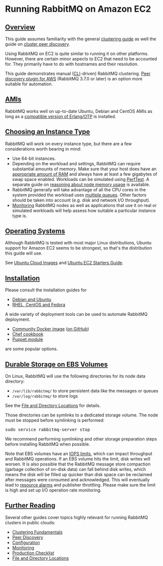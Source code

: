 <!--
Copyright (c) 2007-2022 VMware, Inc. or its affiliates.

All rights reserved. This program and the accompanying materials
are made available under the terms of the under the Apache License,
Version 2.0 (the "License”); you may not use this file except in compliance
with the License. You may obtain a copy of the License at

https://www.apache.org/licenses/LICENSE-2.0

Unless required by applicable law or agreed to in writing, software
distributed under the License is distributed on an "AS IS" BASIS,
WITHOUT WARRANTIES OR CONDITIONS OF ANY KIND, either express or implied.
See the License for the specific language governing permissions and
limitations under the License.
-->
# Running RabbitMQ on Amazon EC2

## <a id="overview" class="anchor" href="#overview">Overview</a>

This guide assumes familiarity with the general [clustering guide](/clustering.html) as well
the guide on [cluster peer discovery](/cluster-formation.html).

Using RabbitMQ on EC2 is quite similar to running it on other
platforms. However, there are certain minor aspects to EC2 that need
to be accounted for. They primarily have to do with hostnames and their resolution.

This guide demonstrates manual ([CLI](/cli.html)-driven) RabbitMQ clustering.
[Peer discovery plugin for AWS](/cluster-formation.html) (RabbitMQ 3.7.0 or later)
is an option more suitable for automation.

## <a id="amis" class="anchor" href="#amis">AMIs</a>

RabbitMQ works well on up-to-date Ubuntu, Debian and CentOS AMIs as long as
a [compatible version of Erlang/OTP](/which-erlang.html) is installed.

## <a id="instance-types" class="anchor" href="#instance-types">Choosing an Instance Type</a>

RabbitMQ will work on every instance type, but there are a few considerations
worth bearing in mind:

 * Use 64-bit instances.
 * Depending on the workload and settings, RabbitMQ can require substantial amounts of memory.
	 Make sure that your host does have an [appropriate amount of RAM](/memory.html) and always have
	 at least a few gigabytes of swap space enabled. Workloads can be simulated using [PerfTest](/java-tools.html).
   A separate guide on [reasoning about node memory usage](/memory-use.html) is available.
 * RabbitMQ generally will take advantage of all the CPU cores
	in the system provided the workload uses [multiple queues](queues.html).
  Other factors should be taken into account (e.g. disk and network I/O throughput).
 * [Monitoring](/monitoring.html) RabbitMQ nodes as well as applications that use it
   on real or simulated workloads will help assess how suitable a particular instance type is.


## <a id="os" class="anchor" href="#os">Operating Systems</a>

Although RabbitMQ is tested with most major Linux distributions,
Ubuntu support for Amazon EC2 seems to be strongest, so that's the distribution this guide
will use.

See [Ubuntu Cloud Images](http://uec-images.ubuntu.com/releases/)
and [Ubuntu EC2 Starters Guide](https://help.ubuntu.com/community/EC2StartersGuide).


## <a id="installation" class="anchor" href="#installation">Installation</a>

Please consult the installation guides for

  * [Debian and Ubuntu](install-debian.html)
  * [RHEL, CentOS and Fedora](install-rpm.html)

A wide variety of deployment tools can be used to automate
RabbitMQ deployment.

  * [Community Docker image](https://registry.hub.docker.com/_/rabbitmq/) ([on GitHub](https://github.com/docker-library/rabbitmq))
  * [Chef cookbook](https://github.com/rabbitmq/chef-cookbook)
  * [Puppet module](https://github.com/puppetlabs/puppetlabs-rabbitmq)

are some popular options.


## <a id="ebs" class="anchor" href="#ebs">Durable Storage on EBS Volumes</a>

On Linux, RabbitMQ will use the following directories for its node data directory:

 * <code>/var/lib/rabbitmq/</code> to store persistent data like the messages or queues
 * <code>/var/log/rabbitmq/</code> to store logs

See the [File and Directory Locations](/relocate.html) for details.

Those directories can be symlinks to a dedicated storage volume. The node must be stopped
before symlinking is performed:

<pre class="lang-bash">sudo service rabbitmq-server stop</pre>

We recommend performing symlinking and other storage preparation steps before installing
RabbitMQ when possible.

Note that EBS volumes have an [IOPS
limits](http://docs.aws.amazon.com/AWSEC2/latest/UserGuide/EBSVolumeTypes.html), which can impact throughput and RabbitMQ operations.
If an EBS volume hits the limit, disk writes will worsen. It is also possible that the RabbitMQ message store
compaction (garbage collection of on-disk data) can fall behind
disk writes, which means the disk will be filled up quicker than
disk space can be reclaimed after messages were consumed and
acknowledged. This will eventually lead to [resource alarms](/alarms.html) and publisher throttling. Please make sure the limit
is high and set up I/O operation rate monitoring.

## <a id="related" class="anchor" href="#related">Further Reading</a>

Several other guides cover topics highly relevant for running RabbitMQ clusters in public clouds:

 * [Clustering Fundamentals](/clustering.html)
 * [Peer Discovery](/cluster-formation.html)
 * [Configuration](configure.html)
 * [Monitoring](/monitoring.html)
 * [Production Checklist](/production-checklist.html)
 * [File and Directory Locations](/relocate.html)
